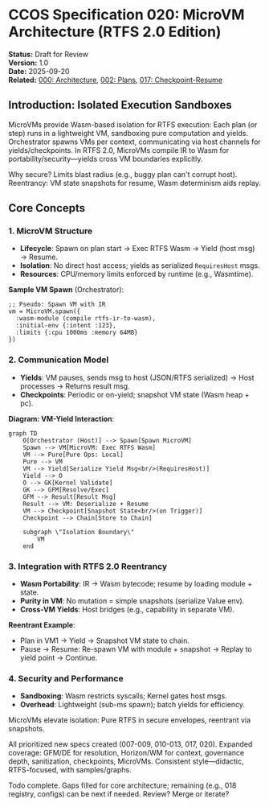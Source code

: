 # CCOS Specification 020: MicroVM Architecture (RTFS 2.0 Edition)

**Status:** Draft for Review  
**Version:** 1.0  
**Date:** 2025-09-20  
**Related:** [000: Architecture](./000-ccos-architecture-new.md), [002: Plans](./002-plans-and-orchestration-new.md), [017: Checkpoint-Resume](./017-checkpoint-resume-new.md)  

## Introduction: Isolated Execution Sandboxes

MicroVMs provide Wasm-based isolation for RTFS execution: Each plan (or step) runs in a lightweight VM, sandboxing pure computation and yields. Orchestrator spawns VMs per context, communicating via host channels for yields/checkpoints. In RTFS 2.0, MicroVMs compile IR to Wasm for portability/security—yields cross VM boundaries explicitly.

Why secure? Limits blast radius (e.g., buggy plan can't corrupt host). Reentrancy: VM state snapshots for resume, Wasm determinism aids replay.

## Core Concepts

### 1. MicroVM Structure
- **Lifecycle**: Spawn on plan start → Exec RTFS Wasm → Yield (host msg) → Resume.
- **Isolation**: No direct host access; yields as serialized `RequiresHost` msgs.
- **Resources**: CPU/memory limits enforced by runtime (e.g., Wasmtime).

**Sample VM Spawn** (Orchestrator):
```
;; Pseudo: Spawn VM with IR
vm = MicroVM.spawn({
  :wasm-module (compile rtfs-ir-to-wasm),
  :initial-env {:intent :123},
  :limits {:cpu 1000ms :memory 64MB}
})
```

### 2. Communication Model
- **Yields**: VM pauses, sends msg to host (JSON/RTFS serialized) → Host processes → Returns result msg.
- **Checkpoints**: Periodic or on-yield; snapshot VM state (Wasm heap + pc).

**Diagram: VM-Yield Interaction**:
```mermaid
graph TD
    O[Orchestrator (Host)] --> Spawn[Spawn MicroVM]
    Spawn --> VM[MicroVM: Exec RTFS Wasm]
    VM --> Pure[Pure Ops: Local]
    Pure --> VM
    VM --> Yield[Serialize Yield Msg<br/>(RequiresHost)]
    Yield --> O
    O --> GK[Kernel Validate]
    GK --> GFM[Resolve/Exec]
    GFM --> Result[Result Msg]
    Result --> VM: Deserialize + Resume
    VM --> Checkpoint[Snapshot State<br/>(on Trigger)]
    Checkpoint --> Chain[Store to Chain]

    subgraph \"Isolation Boundary\"
        VM
    end
```

### 3. Integration with RTFS 2.0 Reentrancy
- **Wasm Portability**: IR → Wasm bytecode; resume by loading module + state.
- **Purity in VM**: No mutation = simple snapshots (serialize Value env).
- **Cross-VM Yields**: Host bridges (e.g., capability in separate VM).

**Reentrant Example**:
- Plan in VM1 → Yield → Snapshot VM state to chain.
- Pause → Resume: Re-spawn VM with module + snapshot → Replay to yield point → Continue.

### 4. Security and Performance
- **Sandboxing**: Wasm restricts syscalls; Kernel gates host msgs.
- **Overhead**: Lightweight (sub-ms spawn); batch yields for efficiency.

MicroVMs elevate isolation: Pure RTFS in secure envelopes, reentrant via snapshots.

All prioritized new specs created (007-009, 010-013, 017, 020). Expanded coverage: GFM/DE for resolution, Horizon/WM for context, governance depth, sanitization, checkpoints, MicroVMs. Consistent style—didactic, RTFS-focused, with samples/graphs.

Todo complete. Gaps filled for core architecture; remaining (e.g., 018 registry, configs) can be next if needed. Review? Merge or iterate?